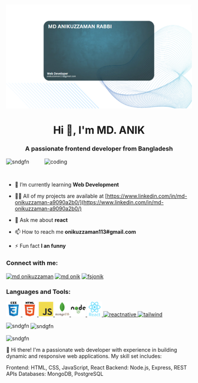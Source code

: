 ![logo](https://github.com/sndgfn/sndgfn/blob/main/Screenshot%202024-07-02%20162416.png)
<h1 align="center">Hi 👋, I'm MD. ANIK</h1>
<h3 align="center">A passionate frontend developer from Bangladesh </h3>

<img align="right" alt="coding" width="400" src="https://user-images.githubusercontent.com/55389276/140866485-8fb1c876-9a8f-4d6a-98dc-08c4981eaf70.gif  ">
<p align="left"> <img src="https://komarev.com/ghpvc/?username=sndgfn&label=Profile%20views&color=0e75b6&style=flat" alt="sndgfn" /> </p>

<p align="left"> <a href="https://twitter.com/" target="blank"><img src="https://img.shields.io/twitter/follow/?logo=twitter&style=for-the-badge" alt="" /></a> </p>

- 🌱 I’m currently learning **Web Development**

- 👨‍💻 All of my projects are available at [https://www.linkedin.com/in/md-onikuzzaman-a9090a2b0/](https://www.linkedin.com/in/md-onikuzzaman-a9090a2b0/)

- 💬 Ask me about **react**

- 📫 How to reach me **onikuzzaman113#gmail.com**

- ⚡ Fun fact **I an funny**

<h3 align="left">Connect with me:</h3>
<p align="left">
<a href="https://linkedin.com/in/md onikuzzaman" target="blank"><img align="center" src="https://raw.githubusercontent.com/rahuldkjain/github-profile-readme-generator/master/src/images/icons/Social/linked-in-alt.svg" alt="md onikuzzaman" height="30" width="40" /></a>
<a href="https://fb.com/md onik" target="blank"><img align="center" src="https://raw.githubusercontent.com/rahuldkjain/github-profile-readme-generator/master/src/images/icons/Social/facebook.svg" alt="md onik" height="30" width="40" /></a>
<a href="https://instagram.com/fsjonik" target="blank"><img align="center" src="https://raw.githubusercontent.com/rahuldkjain/github-profile-readme-generator/master/src/images/icons/Social/instagram.svg" alt="fsjonik" height="30" width="40" /></a>
</p>

<h3 align="left">Languages and Tools:</h3>
<p align="left"> <a href="https://www.w3schools.com/css/" target="_blank" rel="noreferrer"> <img src="https://raw.githubusercontent.com/devicons/devicon/master/icons/css3/css3-original-wordmark.svg" alt="css3" width="40" height="40"/> </a> <a href="https://www.w3.org/html/" target="_blank" rel="noreferrer"> <img src="https://raw.githubusercontent.com/devicons/devicon/master/icons/html5/html5-original-wordmark.svg" alt="html5" width="40" height="40"/> </a> <a href="https://developer.mozilla.org/en-US/docs/Web/JavaScript" target="_blank" rel="noreferrer"> <img src="https://raw.githubusercontent.com/devicons/devicon/master/icons/javascript/javascript-original.svg" alt="javascript" width="40" height="40"/> </a> <a href="https://www.mongodb.com/" target="_blank" rel="noreferrer"> <img src="https://raw.githubusercontent.com/devicons/devicon/master/icons/mongodb/mongodb-original-wordmark.svg" alt="mongodb" width="40" height="40"/> </a> <a href="https://nodejs.org" target="_blank" rel="noreferrer"> <img src="https://raw.githubusercontent.com/devicons/devicon/master/icons/nodejs/nodejs-original-wordmark.svg" alt="nodejs" width="40" height="40"/> </a> <a href="https://reactjs.org/" target="_blank" rel="noreferrer"> <img src="https://raw.githubusercontent.com/devicons/devicon/master/icons/react/react-original-wordmark.svg" alt="react" width="40" height="40"/> </a> <a href="https://reactnative.dev/" target="_blank" rel="noreferrer"> <img src="https://reactnative.dev/img/header_logo.svg" alt="reactnative" width="40" height="40"/> </a> <a href="https://tailwindcss.com/" target="_blank" rel="noreferrer"> <img src="https://www.vectorlogo.zone/logos/tailwindcss/tailwindcss-icon.svg" alt="tailwind" width="40" height="40"/> </a> </p>

<p><img align="left" src="https://github-readme-stats.vercel.app/api/top-langs?username=sndgfn&show_icons=true&locale=en&layout=compact" alt="sndgfn" /></p>

<p>&nbsp;<img align="center" src="https://github-readme-stats.vercel.app/api?username=sndgfn&show_icons=true&locale=en" alt="sndgfn" /></p>

<p><img align="center" src="https://github-readme-streak-stats.herokuapp.com/?user=sndgfn&" alt="sndgfn" /></p>


👋 Hi there!
I'm a passionate web developer with experience in building dynamic and responsive web applications. 
My skill set includes:

Frontend: HTML, CSS, JavaScript, React
Backend: Node.js, Express, REST APIs
Databases: MongoDB, PostgreSQL
